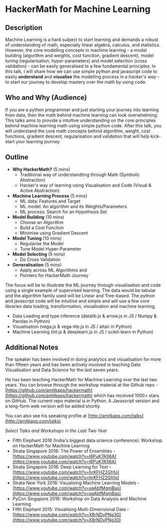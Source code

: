 # HackerMath for Machine Learning

## Description
Machine Learning is a hard subject to start learning and demands  a robust of understanding of math, especially linear algebra, calculus, and statistics. However, the core modelling concepts in machine learning - a model building (algorithm and weights, cost function, gradient descent), model tuning (regularisation, hyper-parameters) and model selection (cross validation) - can be easily generalised to a few fundamental principles. In this talk, I will share how we can use simple python and javascript code to easily **understand** and **visualise** the modelling process in a *hacker's way* - to start our journey to develop mastery over the math by using code.

## Who and Why (Audience)
If you are a python programmer and just starting your journey into learning from data, then the math behind machine learning can look overwhelming. This talks aims to provide a intuitive understanding on the core principles behind machine learning math using simple python code. After this talk, you will understand the core math concepts behind algorithm, weight, cost functions, gradient descent, regularisation and validation that will help kick-start your learning journey.

## Outline

- **Why HackerMath?** (5 mins)
    - Traditional way of understandting through Math (Symbolic Abstraction) 
    - Hacker's way of learning using Visualisation and Code  (Visual & Active Abstraction)
- **Machine Learning Process** (5 mins)
    - ML data: Features and Target 
    - ML model: An algorithm and its Weights/Parameters
    - ML process: Search for an Hypothesis Set
- **Model Building** (10 mins)
    - Choose an Algorithm
    - Build a Cost Function 
    - Minimise using Gradient Descent
- **Model Tuning** (10 mins)
    - Regularise the Model
    - Tune Model Hyper-Parameter  
- **Model Selecting** (5 mins)
    - Do Cross Validation
- **Generalisation** (5 mins)
    - Apply across ML Algorithms and 
    - Pointers for HackerMath Journey

The focus will be to illustrate the ML journey through visualisation and code using a single example of supervised learning. The data would be tabular and the algorithm family used will be Linear and Tree-based. The python and javascript code will be intuitive and simple and will use a few core libraries data loading, transformation, visualisation and machine learning,

- Data Loading and type inference (datalib.js & arrow.js in JS / Numpy & Pandas in Python)
- Visualisation (vega.js & vega-lite.js in JS / altair in Python)
- Machine Learning (ml.js & deeplearn.js in JS / scikit-learn in Python)

## Additional Notes

The speaker has been involved in doing analytics and visualisation for more than fifteen years and has been actively involved in teaching Data Visualisation and Data Science for the last seven years. 


He has been teaching HackerMath for Machine Learning over the last two years. You can browse through the workshop material at the Github repo - [https://github.com/amitkaps/hackermath](https://github.com/amitkaps/hackermath) which has received 1000+ stars on GitHub. The current repo material is in Python. A Javascript version and a long-form web version will be added shortly.

You can also see his speaking profile at [http://amitkaps.com/talks](http://amitkaps.com/talks)

*Select Talks and Workshops in the Last Two Year*
- Fifth Elephant 2016 (India's biggest data science conference): Workshop on HackerMath for Machine Learning 
- Strata Singapore 2016: The Power of Ensembles - [https://www.youtube.com/watch?v=I6PuK7A1l6A](https://www.youtube.com/watch?v=I6PuK7A1l6A)
- Strata Singapore 2016: Deep Learning for Text - [https://www.youtube.com/watch?v=hrKFHZ2Gh1o](https://www.youtube.com/watch?v=hrKFHZ2Gh1o)
- Strata New York 2016: Visualising Machine Learning Models -  [https://www.youtube.com/watch?v=xqAbfMgmBas](https://www.youtube.com/watch?v=xqAbfMgmBas)
- PyCon Singapore 2016: Workshop on Data Analysis and Machine Learning
- Fifth Elephant 2015: Visualising Multi-Dimensional Data - [https://www.youtube.com/watch?v=X8rNDvPNg30](https://www.youtube.com/watch?v=X8rNDvPNg30)


